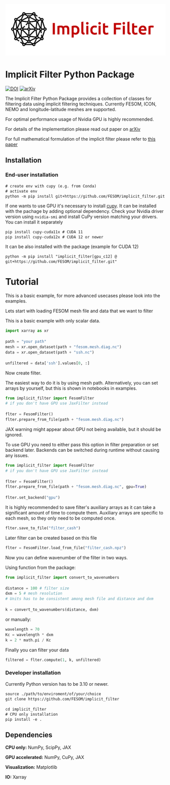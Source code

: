 
![Logo](logo.png)

# Implicit Filter Python Package

[![DOI](https://zenodo.org/badge/DOI/10.5281/zenodo.10907365.svg)](https://doi.org/10.5281/zenodo.10907365)
[![arXiv](https://img.shields.io/badge/arXiv-2404.07398-b31b1b.svg)](https://arxiv.org/abs/2404.07398)

The Implicit Filter Python Package provides a collection of classes for filtering data using implicit filtering techniques.
Currently FESOM, ICON, NEMO and longitude-latitude meshes are supported.

For optimal performance usage of Nvidia GPU is highly recommended.

For details of the implementation please read out paper on [arXiv](https://arxiv.org/abs/2404.07398)

For full mathematical formulation of the implicit filter please refer to [this paper](http://dx.doi.org/10.1029/2023MS003946)
## Installation 

### End-user installation

```shell
# create env with cupy (e.g. from Conda)
# activate env
python -m pip install git+https://github.com/FESOM/implicit_filter.git
```

If one wants to use GPU it's necessary to install [cupy](https://cupy.dev/). It can be installed with the pachage by adding optional dependency. Check your Nvidia driver version using `nvidia-smi` and install CuPy version matching your drivers. You can install it separately 
```shell
pip install cupy-cuda11x # CUDA 11 
pip install cupy-cuda12x # CUDA 12 or newer
```
It can be also installed with the package (example for CUDA 12)
```shell
python -m pip install "implicit_filter[gpu_c12] @ git+https://github.com/FESOM/implicit_filter.git"
```

# Tutorial

This is a basic example, for more advanced usecases please look into the examples. 

Lets start with loading FESOM mesh file and data that we want to filter

This is a basic example with only scalar data.
```python
import xarray as xr

path = "your path"
mesh = xr.open_dataset(path + "fesom.mesh.diag.nc")
data = xr.open_dataset(path + "ssh.nc")

unfiltered = data['ssh'].values[0, :]
```

Now create filter.

The easiest way to do it is by using mesh path. Alternatively, you can set arrays by yourself, but this is shown in notebooks in examples.

```python
from implicit_filter import FesomFilter 
# if you don't have GPU use JaxFilter instead

flter = FesomFilter()
flter.prepare_from_file(path + "fesom.mesh.diag.nc")
```
JAX warning might appear about GPU not being available, but it should be ignored. 


To use GPU you need to either pass this option in filter preparation or set backend later. Backends can be switched during runtime without causing any issues. 
```python
from implicit_filter import FesomFilter 
# if you don't have GPU use JaxFilter instead

flter = FesomFilter()
flter.prepare_from_file(path + "fesom.mesh.diag.nc", gpu=True)

flter.set_backend("gpu")
```

It is highly recommended to save filter's auxiliary arrays as it can take a significant amount of time to compute them.
Auxiliary arrays are specific to each mesh, so they only need to be computed once.

```python
flter.save_to_file("filter_cash")
```

Later filter can be created based on this file

```python
flter = FesomFilter.load_from_file("filter_cash.npz")
```

Now you can define wavenumber of the filter in two ways.

Using function from the package:

```python
from implicit_filter import convert_to_wavenumbers

distance = 100 # filter size 
dxm = 5 # mesh resolution 
# Units has to be consistent among mesh file and distance and dxm

k = convert_to_wavenumbers(distance, dxm)
```

or manually:

```python
wavelength = 70
Kc = wavelength * dxm
k = 2 * math.pi / Kc
```

Finally you can filter your data

```python
filtered = flter.compute(1, k, unfiltered)
```

### Developer installation

Currently Python version has to be 3.10 or newer. 
```shell
source ./path/to/enviroment/of/your/choice
git clone https://github.com/FESOM/implicit_filter

cd implicit_filter
# CPU only installation
pip install -e .
```

## Dependencies

**CPU only:** NumPy, ScipPy, JAX

**GPU accelerated:** NumPy, CuPy, JAX

**Visualization:** Matplotlib

**IO:** Xarray
